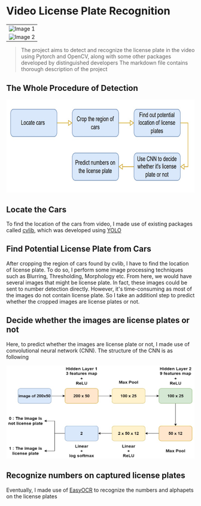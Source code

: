 <div>
    <h1> Video License Plate Recognition 
</div>

<div align = "center">
<table>
  <tr>
    <td><img src="https://github.com/wavelolz/Video-License-Plate-Recognition/blob/main/Picture/demo%20video%201.gif" alt="Image 1" width="500"></td>
  </tr>
    
  <tr>
    <td><img src="https://github.com/wavelolz/Video-License-Plate-Recognition/blob/main/Picture/demo%20video%202.gif" alt="Image 2" width="500"></td>
  </tr>
</table>
</div>


> The project aims to detect and recognize the license plate in the video using Pytorch and OpenCV, along with some other packages developed by distinguished developers
> The markdown file contains thorough description of the project

## The Whole Procedure of Detection
<p align = "center">
    <img src = "https://github.com/wavelolz/Video-License-Plate-Recognition/blob/main/Picture/flowchart.jpg" width = 600 height = 250>
</p>

## Locate the Cars
To find the location of the cars from video, I made use of existing packages called [cvlib](https://github.com/arunponnusamy/cvlib), which was developed using [YOLO](https://github.com/AlexeyAB/darknet)

## Find Potential License Plate from Cars
After cropping the region of cars found by cvlib, I have to find the location of license plate. To do so, I perform some image processing techniques such as Blurring, Thresholding, Morphology etc. From here, we would have several images that might be license plate. In fact, these images could be sent to number detection directly. However, it's time-consuming as most of the images do not contain license plate. So I take an additionl step to predict whether the cropped images are license plates or not.

## Decide whether the images are license plates or not
Here, to predict whether the images are license plate or not, I made use of convolutional neural network (CNN). The structure of the CNN is as following

<p align = "center">
    <img src = "https://github.com/wavelolz/Video-License-Plate-Recognition/blob/main/Picture/cnn%20model.jpg" width = 600 height = 250>
</p>


## Recognize numbers on captured license plates
Eventually, I made use of [EasyOCR](https://github.com/JaidedAI/EasyOCR) to recognize the numbers and alphapets on the license plates








